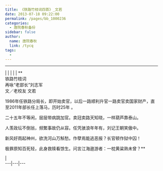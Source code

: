 ```yaml
---
title: 《铁路竹枝词四首》_文若
date: 2013-07-18 09:22:00
permalink: /pages/bb_1000236
categories: 
  - 唐院春秋备份
sidebar: false
author: 
  name: 唐院春秋
  link: /tycq
tags: 
  - 
---
```


* * *

  
|  |  |  |  |  **  
铁路竹枝词  
再咏“老部长”刘志军  
文／老校友 文若  
  
1986年任铁路分局长，即开始卖官，以后一路顺利升官一路卖官卖国家财产，直至2011年部长任上落马，历时25年 。  
  
二十五年不等闲，层层带病跳加官。卖冠卖路天知晓，一样葫芦靠泰山。  
  
人羡政坛不倒翁，频繁事故仍从容。任凭骇浪年年有，刘记王朝笑傲中。  
  
新风好雨起神州，欲洗河山万斛愁。作孽焉能逃恶报？长官顿作狱中囚！  
  
极罪原知百死轻，此身救赎看馀生。问言江海遨游者：一枕黄粱熟未曾？**  
  
  
|  
---|---|---